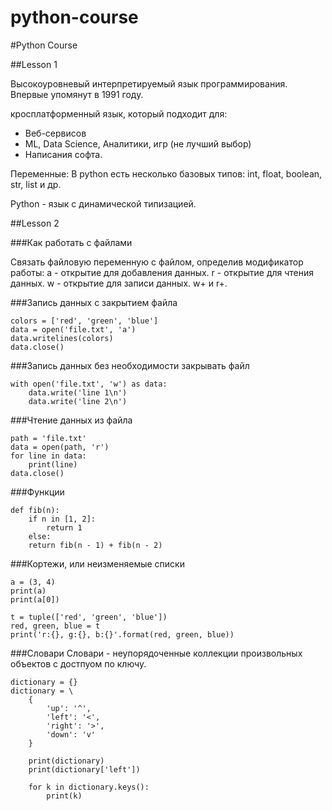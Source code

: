 # python-course

#Python Course

##Lesson 1

Высокоуровневый интерпретируемый язык программирования. Впервые упомянут в 1991 году.

кросплатформенный язык, который подходит для:
- Веб-сервисов
- ML, Data Science, Аналитики, игр (не лучший выбор)
- Написания софта.

Переменные:
В python есть несколько базовых типов: int, float, boolean, str, list и др.

Python - язык с динамической типизацией.

##Lesson 2

###Как работать с файлами

Связать файловую переменную с файлом, определив модификатор работы:
a - открытие для добавления данных.
r - открытие для чтения данных.
w - открытие для записи данных.
w+ и r+.

###Запись данных с закрытием файла
```
colors = ['red', 'green', 'blue']
data = open('file.txt', 'a')
data.writelines(colors)
data.close()
```

###Запись данных без необходимости закрывать файл
```
with open('file.txt', 'w') as data:
    data.write('line 1\n')
    data.write('line 2\n')
```

###Чтение данных из файла
```
path = 'file.txt'
data = open(path, 'r')
for line in data:
    print(line)
data.close()
```

###Функции
```
def fib(n):
    if n in [1, 2]:
        return 1
    else:
    return fib(n - 1) + fib(n - 2)
```

###Кортежи, или неизменяемые списки
```
a = (3, 4)
print(a)
print(a[0])
```
```
t = tuple(['red', 'green', 'blue'])
red, green, blue = t
print('r:{}, g:{}, b:{}'.format(red, green, blue))
```

###Словари
Словари - неупорядоченные коллекции произвольных объектов с достпуом по ключу.
```
dictionary = {}
dictionary = \
    {
        'up': '^',
        'left': '<',
        'right': '>',
        'down': 'v'
    }

    print(dictionary)
    print(dictionary['left'])

    for k in dictionary.keys():
        print(k)
```